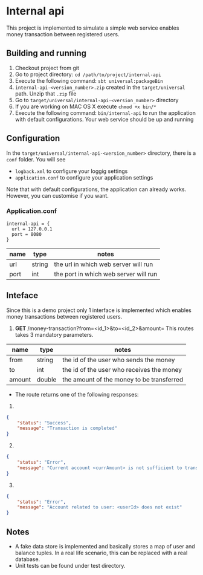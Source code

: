 # Internal api
This project is implemented to simulate a simple web service enables money transaction between registered users.

## Building and running
1. Checkout project from git
2. Go to project directory: `cd /path/to/project/internal-api`
3. Execute the following command: `sbt universal:packageBin`
4. `internal-api-<version_number>.zip` created in the `target/universal` path. Unzip that `.zip` file
5. Go to `target/universal/internal-api-<version_number>` directory
6. If you are working on MAC OS X execute `chmod +x bin/*`
7. Execute the following command: `bin/internal-api` to run the application with default configurations. Your web service should be up and running

## Configuration
In the `target/universal/internal-api-<version_number>` directory, there is a `conf` folder. You will see
 - `logback.xml` to configure your loggig settings
 - `application.conf` to configure your application settings
 
 Note that with default configurations, the application can already works. However, you can customise if you want.
 
 ### Application.conf
 ```hocon
 internal-api = {
   url = 127.0.0.1
   port = 8080
 }
```
| name | type | notes |
| --- | --- | --- | 
| url | string | the url in which web server will run | 
| port | int | the port in which web server will run | 


 ## Inteface
 Since this is a demo project only 1 interface is implemented which enables money transactions between registered users.
 
 1. **GET** /money-transaction?from=<id_1>&to=<id_2>&amount=<amount>
 This routes takes 3 mandatory parameters. 
 
 | name | type | notes |
 | --- | --- | --- | 
 | from | string | the id of the user who sends the money | 
 | to | int | the id of the user who receives the money | 
 | amount | double | the amount of the money to be transferred|
 
 - The route returns one of the following responses:
 
 1.
 
 ```json
 {
     "status": "Success",
     "message": "Transaction is completed"
 }
 ```  
 
  2.
  
  ```json
  {
      "status": "Error",
      "message": "Current account <currAmount> is not sufficient to transfer <transactionAmount>"
  }
  ```  
  
   3.
   
   ```json
   {
       "status": "Error",
       "message": "Account related to user: <userId> does not exist"
   }
   ```  
 
 ## Notes
 - A fake data store is implemented and basically stores a map of user and balance tuples. In a real life scenario, this can be replaced with a real database.
 - Unit tests can be found under test directory.
 

 
